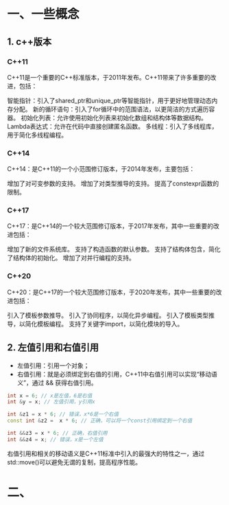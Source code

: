 # 一、一些概念

## 1. c++版本

### C++11

C++11是一个重要的C++标准版本，于2011年发布。C++11带来了许多重要的改进，包括：

智能指针：引入了shared_ptr和unique_ptr等智能指针，用于更好地管理动态内存分配。
新的循环语句：引入了for循环中的范围语法，以更简洁的方式遍历容器。
初始化列表：允许使用初始化列表来初始化数组和结构体等数据结构。
Lambda表达式：允许在代码中直接创建匿名函数。
多线程：引入了多线程库，用于简化多线程编程。
### C++14
C++14：是C++11的一个小范围修订版本，于2014年发布，主要包括：

增加了对可变参数的支持。
增加了对类型推导的支持。
提高了constexpr函数的限制。
### C++17
C++17：是C++14的一个较大范围修订版本，于2017年发布，其中一些重要的改进包括：

增加了新的文件系统库。
支持了构造函数的默认参数。
支持了结构体包含，简化了结构体的初始化。
增加了对并行编程的支持。
### C++20
C++20：是C++17的一个较大范围修订版本，于2020年发布，其中一些重要的改进包括：

引入了模板参数推导。
引入了协同程序，以简化异步编程。
引入了模板类型推导，以简化模板编程。
支持了关键字import，以简化模块的导入。

## 2. 左值引用和右值引用

- 左值引用：引用一个对象；
- 右值引用：就是必须绑定到右值的引用，C++11中右值引用可以实现“移动语义”，通过 && 获得右值引用。

```cpp
int x = 6; // x是左值，6是右值
int &y = x; // 左值引用，y引用x

int &z1 = x * 6; // 错误，x*6是一个右值
const int &z2 =  x * 6; // 正确，可以将一个const引用绑定到一个右值

int &&z3 = x * 6; // 正确，右值引用
int &&z4 = x; // 错误，x是一个左值
```

右值引用和相关的移动语义是C++11标准中引入的最强大的特性之一，通过std::move()可以避免无谓的复制，提高程序性能。



# 二、

